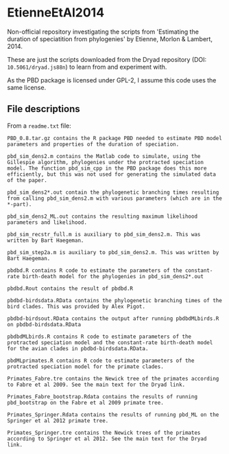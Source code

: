 # EtienneEtAl2014

Non-official repository investigating the scripts from 'Estimating the duration of speciatition from phylogenies' by Etienne, Morlon &amp; Lambert, 2014.

These are just the scripts downloaded from the Dryad repository (DOI: `10.5061/dryad.js88n`) to learn from and experiment with.

As the PBD package is licensed under GPL-2, I assume this code uses the same license.

## File descriptions

From a `readme.txt` file:

```
PBD_0.8.tar.gz contains the R package PBD needed to estimate PBD model parameters and properties of the duration of speciation.

pbd_sim_dens2.m contains the Matlab code to simulate, using the Gillespie algorithm, phylogenies under the protracted speciation model. The function pbd_sim_cpp in the PBD package does this more efficiently, but this was not used for generating the simulated data of the paper.

pbd_sim_dens2*.out contain the phylogenetic branching times resulting from calling pbd_sim_dens2.m with various parameters (which are in the *-part).

pbd_sim_dens2_ML.out contains the resulting maximum likelihood parameters and likelihood.

pbd_sim_recstr_full.m is auxiliary to pbd_sim_dens2.m. This was written by Bart Haegeman.

pbd_sim_step2a.m is auxiliary to pbd_sim_dens2.m. This was written by Bart Haegeman.

pbdbd.R contains R code to estimate the parameters of the constant-rate birth-death model for the phylogenies in pbd_sim_dens2*.out

pbdbd.Rout contains the result of pbdbd.R

pbdbd-birdsdata.RData contains the phylogenetic branching times of the bird clades. This was provided by Alex Pigot.

pbdbd-birdsout.RData contains the output after running pbdbdMLbirds.R on pbdbd-birdsdata.RData

pbdbdMLbirds.R contains R code to estimate parameters of the protracted speciation model and the constant-rate birth-death model for the avian clades in pbdbd-birdsdata.RData.

pbdMLprimates.R contains R code to estimate parameters of the protracted speciation model for the primate clades.

Primates_Fabre.tre contains the Newick tree of the primates according to Fabre et al 2009. See the main text for the Dryad link.

Primates_Fabre_bootstrap.Rdata contains the results of running pbd_bootstrap on the Fabre et al 2009 primate tree.

Primates_Springer.Rdata contains the results of running pbd_ML on the Springer et al 2012 primate tree.

Primates_Springer.tre contains the Newick trees of the primates according to Springer et al 2012. See the main text for the Dryad link.
```
